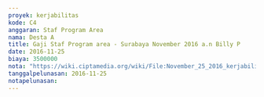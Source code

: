 ```yaml
---
proyek: kerjabilitas
kode: C4
anggaran: Staf Program Area
nama: Desta A
title: Gaji Staf Program area - Surabaya November 2016 a.n Billy P
date: 2016-11-25
biaya: 3500000
nota: "https://wiki.ciptamedia.org/wiki/File:November_25_2016_kerjabilitas_C4_staf_area_surabaya_billy.jpg"
tanggalpelunasan: 2016-11-25
notapelunasan:
---
```

